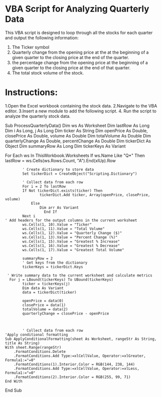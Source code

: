 
# VBA Script for Analyzing Quarterly Data

 This VBA script is designed to loop through all the stocks for each quarter and output the following information:
 1. The Ticker symbol
 2. Quarterly change from the opening price at the at the beginning of a given quarter to the closing price at the end of the quarter.
 3. the percentage change from the opening price at the beginning of a given quarter to the closing price at the end of that quarter.
 4. The total stock volume of the stock.

# Instructions:
1.Open the Excel workbook containing the stock data.
2.Navigate to the VBA editor.
3.Insert a new module to add  the following script.
4. Run the script to analyze the quarterly stock data.

Sub ProcessQuarterlyData()
    Dim ws As Worksheet
    Dim lastRow As Long
    Dim i As Long, j As Long
    Dim ticker As String
    Dim openPrice As Double, closePrice As Double, volume As Double
    Dim totalVolume As Double
    Dim quarterlyChange As Double, percentChange As Double
    Dim tickerDict As Object
    Dim summaryRow As Long
    Dim tickerKeys As Variant

  For Each ws In ThisWorkbook.Worksheets
        If ws.Name Like "Q*" Then
            lastRow = ws.Cells(ws.Rows.Count, "A").End(xlUp).Row

            ' Create dictionary to store data
            Set tickerDict = CreateObject("Scripting.Dictionary")

            ' Collect data from each row
            For i = 2 To lastRow
            If Not tickerDict.exists(ticker) Then
                    tickerDict.Add ticker, Array(openPrice, closePrice, volume)
                Else
                    Dim arr As Variant
                      End If
            Next i
    ' Add headers for the output columns in the current worksheet
            ws.Cells(1, 10).Value = "Ticker"
            ws.Cells(1, 11).Value = "Total Volume"
            ws.Cells(1, 12).Value = "Quarterly Change ($)"
            ws.Cells(1, 13).Value = "Percent Change (%)"
            ws.Cells(1, 15).Value = "Greatest % Increase"
            ws.Cells(1, 16).Value = "Greatest % Decrease"
            ws.Cells(1, 17).Value = "Greatest Total Volume"

            summaryRow = 2
            ' Get keys from the dictionary
            tickerKeys = tickerDict.Keys
     
     ' Write summary data to the current worksheet and calculate metrics
      For j = LBound(tickerKeys) To UBound(tickerKeys)
            ticker = tickerKeys(j)
            Dim data As Variant
            data = tickerDict(ticker)

            openPrice = data(0)
            closePrice = data(1)
            totalVolume = data(2)
            quarterlyChange = closePrice - openPrice

            

            ' Collect data from each row
    'Apply conditional formatting
    Sub ApplyConditionalFormatting(sheet As Worksheet, rangeStr As String, title As String)
    With sheet.Range(rangeStr)
        .FormatConditions.Delete
        .FormatConditions.Add Type:=xlCellValue, Operator:=xlGreater, Formula1:="=0"
        .FormatConditions(1).Interior.Color = RGB(144, 238, 144)
        .FormatConditions.Add Type:=xlCellValue, Operator:=xlLess, Formula1:="=0"
        .FormatConditions(2).Interior.Color = RGB(255, 99, 71)
    End With
End Sub
